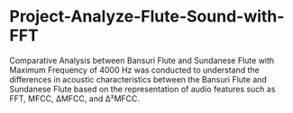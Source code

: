 # Project-Analyze-Flute-Sound-with-FFT
Comparative Analysis between Bansuri Flute and Sundanese Flute with Maximum Frequency of 4000 Hz was conducted to understand the differences in acoustic characteristics between the Bansuri Flute and Sundanese Flute based on the representation of audio features such as FFT, MFCC, ΔMFCC, and Δ²MFCC.
